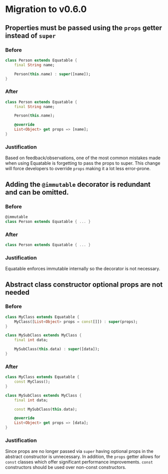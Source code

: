 # Migration to v0.6.0

## Properties must be passed using the `props` getter instead of `super`

### Before

```dart
class Person extends Equatable {
    final String name;

    Person(this.name) : super([name]);
}
```

### After

```dart
class Person extends Equatable {
    final String name;

    Person(this.name);

    @override
    List<Object> get props => [name];
}
```

### Justification

Based on feedback/observations, one of the most common mistakes made when using Equatable is forgetting to pass the props to super. This change will force developers to override `props` making it a lot less error-prone.

## Adding the `@immutable` decorator is redundant and can be omitted.

### Before

```dart
@immutable
class Person extends Equatable { ... }
```

### After

```dart
class Person extends Equatable { ... }
```

### Justification

Equatable enforces immutable internally so the decorator is not necessary.

## Abstract class constructor optional props are not needed

### Before

```dart
class MyClass extends Equatable {
    MyClass([List<Object> props = const[]]) : super(props);
}

class MySubClass extends MyClass {
    final int data;

    MySubClass(this.data) : super([data]);
}
```

### After

```dart
class MyClass extends Equatable {
    const MyClass();
}

class MySubClass extends MyClass {
    final int data;

    const MySubClass(this.data);

    @override
    List<Object> get props => [data];
}
```

### Justification

Since props are no longer passed via `super` having optional props in the abstract constructor is unnecessary. In addition, the `props` getter allows for `const` classes which offer significant performance improvements. `const` constructors should be used over non-const constructors.
